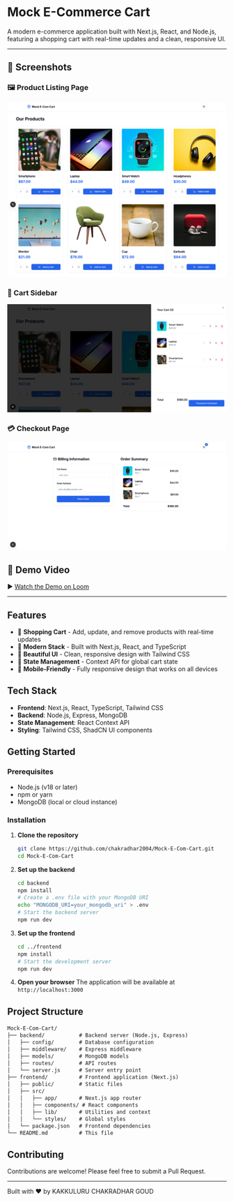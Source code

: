 # Mock E-Commerce Cart

A modern e-commerce application built with Next.js, React, and Node.js, featuring a shopping cart with real-time updates and a clean, responsive UI.

---

## 📸 Screenshots

### 🖼️ Product Listing Page
![Product Listing Page](https://github.com/chakradhar2004/Mock-E-Com-Cart/blob/main/Screenshot%202025-10-29%20at%2020-09-04%20Mock%20E-Com%20Cart.png?raw=true)

### 🛒 Cart Sidebar
![Cart Sidebar](https://github.com/chakradhar2004/Mock-E-Com-Cart/blob/main/Screenshot%202025-10-29%20at%2020-09-41%20Mock%20E-Com%20Cart.png?raw=true)

### 💳 Checkout Page
![Checkout Page](https://github.com/chakradhar2004/Mock-E-Com-Cart/blob/main/Screenshot%202025-10-29%20at%2020-09-59%20Mock%20E-Com%20Cart.png?raw=true)

## 🎥 Demo Video

▶️ [Watch the Demo on Loom](https://www.loom.com/share/ccf7e2e516654b56ad3072c371305ef7)

---

## Features

- 🛒 **Shopping Cart** - Add, update, and remove products with real-time updates
- 🚀 **Modern Stack** - Built with Next.js, React, and TypeScript
- 🎨 **Beautiful UI** - Clean, responsive design with Tailwind CSS
- 🔄 **State Management** - Context API for global cart state
- 📱 **Mobile-Friendly** - Fully responsive design that works on all devices

## Tech Stack

- **Frontend**: Next.js, React, TypeScript, Tailwind CSS
- **Backend**: Node.js, Express, MongoDB
- **State Management**: React Context API
- **Styling**: Tailwind CSS, ShadCN UI components

## Getting Started

### Prerequisites

- Node.js (v18 or later)
- npm or yarn
- MongoDB (local or cloud instance)

### Installation

1. **Clone the repository**
   ```bash
   git clone https://github.com/chakradhar2004/Mock-E-Com-Cart.git
   cd Mock-E-Com-Cart
   ```

2. **Set up the backend**
   ```bash
   cd backend
   npm install
   # Create a .env file with your MongoDB URI
   echo "MONGODB_URI=your_mongodb_uri" > .env
   # Start the backend server
   npm run dev
   ```

3. **Set up the frontend**
   ```bash
   cd ../frontend
   npm install
   # Start the development server
   npm run dev
   ```

4. **Open your browser**
   The application will be available at `http://localhost:3000`

## Project Structure

```
Mock-E-Com-Cart/
├── backend/           # Backend server (Node.js, Express)
│   ├── config/        # Database configuration
│   ├── middleware/    # Express middleware
│   ├── models/        # MongoDB models
│   ├── routes/        # API routes
│   └── server.js      # Server entry point
├── frontend/          # Frontend application (Next.js)
│   ├── public/        # Static files
│   ├── src/
│   │   ├── app/       # Next.js app router
│   │   ├── components/ # React components
│   │   ├── lib/       # Utilities and context
│   │   └── styles/    # Global styles
│   └── package.json   # Frontend dependencies
└── README.md          # This file
```

## Contributing

Contributions are welcome! Please feel free to submit a Pull Request.

---

Built with ❤️ by KAKKULURU CHAKRADHAR GOUD
